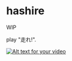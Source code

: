 hashire
==
WIP

 play "走れ!".

[![Alt text for your video](http://img.youtube.com/vi/S_ajnkUREA8/0.jpg)](http://www.youtube.com/watch?v=S_ajnkUREA8)
